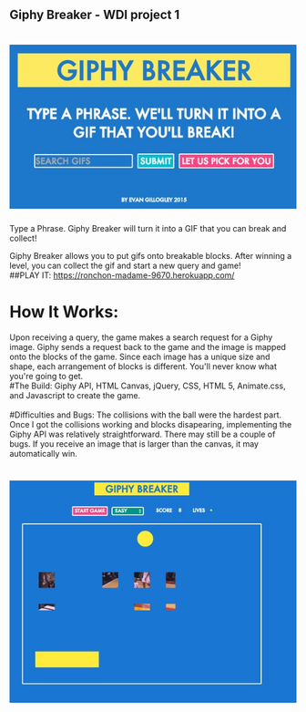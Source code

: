 ## Giphy Breaker - WDI project 1
# ![](./images/giphytitle.jpg)
Type a Phrase. Giphy Breaker will turn it into a GIF that you can break and collect!
<br/>

Giphy Breaker allows you to put gifs onto breakable blocks.
After winning a level, you can collect the gif and start a new query and game!
<br/>
##PLAY IT: https://ronchon-madame-9670.herokuapp.com/
# How It Works:
 Upon receiving a query, the game makes a search request for a Giphy image. Giphy sends a request back to the game and the image is mapped onto the blocks of the game. Since each image has a unique size and shape, each arrangement of blocks is different. You'll never know what you're going to get. 
<br/>
#The Build:
 Giphy API, HTML Canvas, jQuery, CSS, HTML 5, Animate.css, and Javascript to create the game.  
<br/>
 #Difficulties and Bugs:
 The collisions with the ball were the hardest part. Once I got the collisions working and blocks disapearing, implementing the Giphy API was relatively straightforward. There may still be a couple of bugs. If you receive an image that is larger than the canvas, it may automatically win.  

 # ![](./images/gameplay.jpg)




